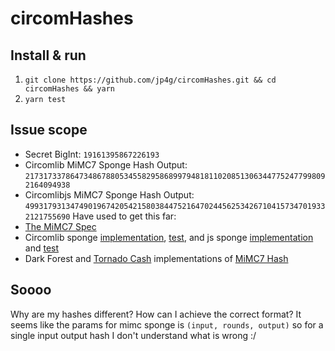 # circomHashes

## Install & run
1. `git clone https://github.com/jp4g/circomHashes.git && cd circomHashes && yarn`
2. `yarn test`

## Issue scope
 * Secret BigInt: `19161395867226193`
 * Circomlib MiMC7 Sponge Hash Output: `21731733786473486788053455829586899794818110208513063447752477998092164094938`
 * Circomlibjs MiMC7 Sponge Hash Output: `49931793134749019674205421580384475216470244562534267104157347019332121755690`
Have used to get this far:
 * [The MiMC7 Spec](https://eprint.iacr.org/2016/492.pdf)
 * Circomlib sponge [implementation](https://github.com/iden3/circomlib/blob/master/circuits/mimcsponge.circom), [test](https://github.com/iden3/circomlib/blob/master/test/mimcspongecircuit.js), and js sponge [implementation](https://github.com/iden3/circomlibjs/blob/main/src/mimcsponge.js) and [test](https://github.com/iden3/circomlibjs/blob/main/test/mimcspongecontract.js)
 * Dark Forest and [Tornado Cash](https://github.com/tornadocash/tornado-core/blob/master/circuits/merkleTree.circom) implementations of [MiMC7 Hash](https://github.com/darkforest-eth/darkforest-v0.3/blob/master/circuits/init/circuit.circom)

## Soooo
Why are my hashes different? How can I achieve the correct format? It seems like the params for mimc sponge is `(input, rounds, output)` so for a single input output hash I don't understand what is wrong :/
